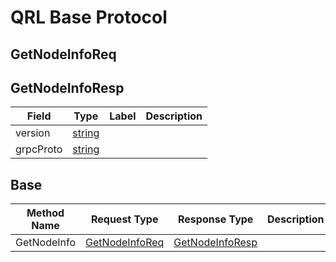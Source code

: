 # QRL Base Protocol



## GetNodeInfoReq




## GetNodeInfoResp



| Field | Type | Label | Description |
| ----- | ---- | ----- | ----------- |
| version | [string](#string) |  |  |
| grpcProto | [string](#string) |  |  |


## Base



| Method Name | Request Type | Response Type | Description |
| ----------- | ------------ | ------------- | ------------|
| GetNodeInfo | [GetNodeInfoReq](#getnodeinforeq) | [GetNodeInfoResp](#getnodeinforeq) |  |
